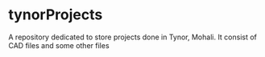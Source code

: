 # tynorProjects
A repository dedicated to store projects done in Tynor, Mohali. It consist of CAD files and some other files
